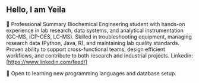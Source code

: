 
## Hello, I am Yeila 

💼 Professional Summary
Biochemical Engineering student with hands-on experience in lab research, data systems, and analytical instrumentation (GC-MS, ICP-OES, LC-MS). Skilled in troubleshooting equipment, managing research data (Python, Java, R), and maintaining lab quality standards. Proven ability to support cross-functional teams, design efficient workflows, and contribute to both research and industrial projects.
Linkedin: [https://www.linkedin.com/feed/]

🔬 Open to learning new programming languages and database setup.
